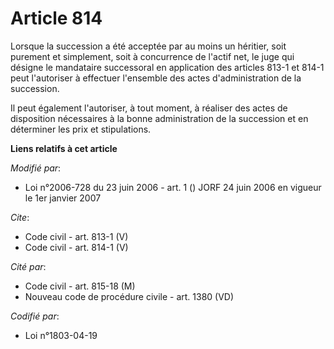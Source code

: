 # Article 814

Lorsque la succession a été acceptée par au moins un héritier, soit purement et simplement, soit à concurrence de l'actif
net, le juge qui désigne le mandataire successoral en application des articles 813-1 et 814-1 peut l'autoriser à effectuer
l'ensemble des actes d'administration de la succession. 

Il peut également l'autoriser, à tout moment, à réaliser des actes de disposition nécessaires à la bonne administration de la
succession et en déterminer les prix et stipulations.

**Liens relatifs à cet article**

_Modifié par_:

  - Loi n°2006-728 du 23 juin 2006 - art. 1 () JORF 24 juin 2006 en vigueur le 1er janvier 2007

_Cite_:

  - Code civil - art. 813-1 (V)
  - Code civil - art. 814-1 (V)

_Cité par_:

  - Code civil - art. 815-18 (M)
  - Nouveau code de procédure civile - art. 1380 (VD)

_Codifié par_:

  - Loi n°1803-04-19
